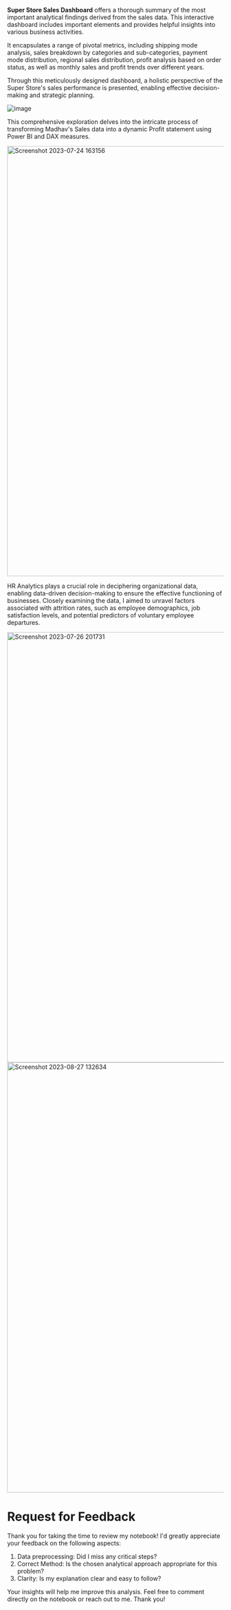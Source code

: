 **Super Store Sales Dashboard** offers a thorough summary of the most important analytical findings derived from the sales data. This interactive dashboard includes important elements and provides helpful insights into various business activities.

It encapsulates a range of pivotal metrics, including shipping mode analysis, sales breakdown by categories and sub-categories, payment mode distribution, regional sales distribution, profit analysis based on order status, as well as monthly sales and profit trends over different years.

Through this meticulously designed dashboard, a holistic perspective of the Super Store's sales performance is presented, enabling effective decision-making and strategic planning.


![image](https://github.com/Shifanaaz125/Power-BI/assets/120267469/bd684318-95d4-498b-935a-2d9072dca214)

This comprehensive exploration delves into the intricate process of transforming Madhav's Sales data into a dynamic Profit statement using Power BI and DAX measures. 

<img width="1000" alt="Screenshot 2023-07-24 163156" src="https://github.com/Shifanaaz125/Power-BI/assets/120267469/a3bf3ec5-ada4-4a24-9c75-de135361c02b">

HR Analytics plays a crucial role in deciphering organizational data, enabling data-driven decision-making to ensure the effective functioning of businesses. Closely examining the data, I aimed to unravel factors associated with attrition rates, such as employee demographics, job satisfaction levels, and potential predictors of voluntary employee departures.

<img width="1000" alt="Screenshot 2023-07-26 201731" src="https://github.com/Shifanaaz125/Power-BI/assets/120267469/b28b9768-1f59-44a3-af05-3b12f0c0555a">

<img width="1000" alt="Screenshot 2023-08-27 132634" src="https://github.com/Shifanaaz125/Power-BI/assets/120267469/59b7ed15-d909-4334-9618-a145e10c4638">




# Request for Feedback
Thank you for taking the time to review my notebook! I'd greatly appreciate your feedback on the following aspects:

1. Data preprocessing: Did I miss any critical steps?
2. Correct Method: Is the chosen analytical approach appropriate for this problem?
3. Clarity: Is my explanation clear and easy to follow?
   
Your insights will help me improve this analysis. Feel free to comment directly on the notebook or reach out to me. Thank you!

 
 
